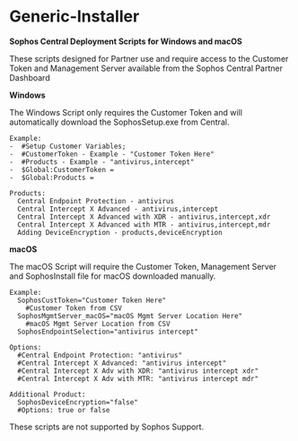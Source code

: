 # Generic-Installer
<b>Sophos Central Deployment Scripts for Windows and macOS</b>

These scripts designed for Partner use and require access to the Customer Token and Management Server available from the Sophos Central Partner Dashboard

<b>Windows</b>

The Windows Script only requires the Customer Token and will automatically download the SophosSetup.exe from Central.
```
Example:
-  #Setup Customer Variables;
-  #CustomerToken - Example - "Customer Token Here"
-  #Products - Example - "antivirus,intercept"
-  $Global:CustomerToken = 
-  $Global:Products = 
```
```
Products:
  Central Endpoint Protection - antivirus
  Central Intercept X Advanced - antivirus,intercept
  Central Intercept X Advanced with XDR - antivirus,intercept,xdr
  Central Intercept X Advanced with MTR - antivirus,intercept,mdr
  Adding DeviceEncryption - products,deviceEncryption
```
<b>macOS</b>

The macOS Script will require the Customer Token, Management Server and SophosInstall file for macOS downloaded manually.
```
Example:
  SophosCustToken="Customer Token Here"
    #Customer Token from CSV
  SophosMgmtServer_macOS="macOS Mgmt Server Location Here"
    #macOS Mgmt Server Location from CSV
  SophosEndpointSelection="antivirus intercept" 
```
```
Options:
  #Central Endpoint Protection: "antivirus"
  #Central Intercept X Advanced: "antivirus intercept"
  #Central Intercept X Adv with XDR: "antivirus intercept xdr"
  #Central Intercept X Adv with MTR: "antivirus intercept mdr"
```
```
Additional Product:
  SophosDeviceEncryption="false"
  #Options: true or false
```
These scripts are not supported by Sophos Support.
